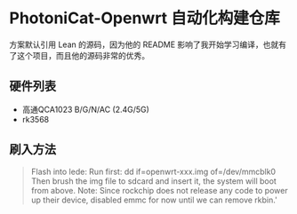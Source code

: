 # PhotoniCat-Openwrt 自动化构建仓库
方案默认引用 Lean 的源码，因为他的 README 影响了我开始学习编译，也就有了这个项目，而且他的源码非常的优秀。
## 硬件列表
- 高通QCA1023 B/G/N/AC (2.4G/5G)
- rk3568
## 刷入方法
> Flash into lede:
>   Run first: dd if=openwrt-xxx.img of=/dev/mmcblk0
>   Then brush the img file to sdcard and insert it,
>   the system will boot from above.
> Note:
>   Since rockchip does not release any code to power up their
>   device, disabled emmc for now until we can remove rkbin.'
